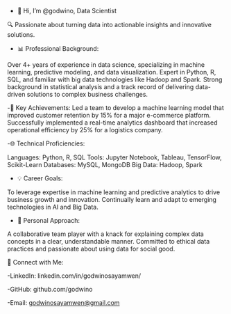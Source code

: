 - 👋 Hi, I’m @godwino, Data Scientist

🔍 Passionate about turning data into actionable insights and innovative solutions.

- 📊 Professional Background:

Over 4+ years of experience in data science, specializing in machine learning, predictive modeling, and data visualization.
Expert in Python, R, SQL, and familiar with big data technologies like Hadoop and Spark.
Strong background in statistical analysis and a track record of delivering data-driven solutions to complex business challenges.

-🚀 Key Achievements:
Led a team to develop a machine learning model that improved customer retention by 15% for a major e-commerce platform.
Successfully implemented a real-time analytics dashboard that increased operational efficiency by 25% for a logistics company.

-🌐 Technical Proficiencies:

Languages: Python, R, SQL
Tools: Jupyter Notebook, Tableau, TensorFlow, Scikit-Learn
Databases: MySQL, MongoDB
Big Data: Hadoop, Spark

- 💡 Career Goals:

To leverage expertise in machine learning and predictive analytics to drive business growth and innovation.
Continually learn and adapt to emerging technologies in AI and Big Data.

- 👥 Personal Approach:

A collaborative team player with a knack for explaining complex data concepts in a clear, understandable manner.
Committed to ethical data practices and passionate about using data for social good.

🔗 Connect with Me:

-LinkedIn: linkedin.com/in/godwinosayamwen/

-GitHub: github.com/godwino

-Email: godwinosayamwen@gmail.com


<!---
godwino/godwino is a ✨ special ✨ repository because its `README.md` (this file) appears on your GitHub profile.
You can click the Preview link to take a look at your changes.
--->
